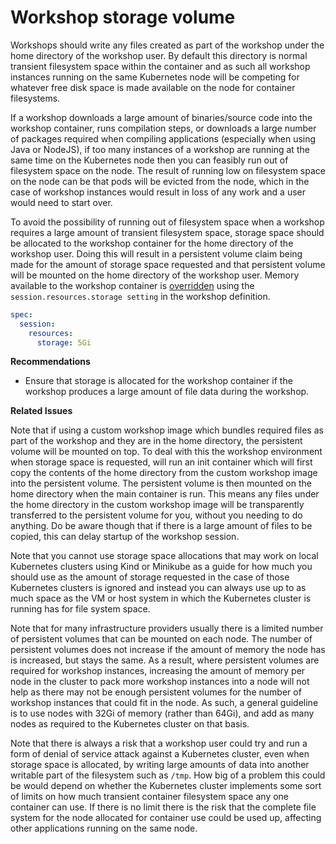 Workshop storage volume
=======================

Workshops should write any files created as part of the workshop under the home directory of the workshop user. By default this directory is normal transient filesystem space within the container and as such all workshop instances running on the same Kubernetes node will be competing for whatever free disk space is made available on the node for container filesystems.

If a workshop downloads a large amount of binaries/source code into the workshop container, runs compilation steps, or downloads a large number of packages required when compiling applications (especially when using Java or NodeJS), if too many instances of a workshop are running at the same time on the Kubernetes node then you can feasibly run out of filesystem space on the node. The result of running low on filesystem space on the node can be that pods will be evicted from the node, which in the case of workshop instances would result in loss of any work and a user would need to start over.

To avoid the possibility of running out of filesystem space when a workshop requires a large amount of transient filesystem space, storage space should be allocated to the workshop container for the home directory of the workshop user. Doing this will result in a persistent volume claim being made for the amount of storage space requested and that persistent volume will be mounted on the home directory of the workshop user. Memory available to the workshop container is [overridden](mounting-a-persistent-volume) using the `session.resources.storage setting` in the workshop definition.

```yaml
spec:
  session:
    resources:
      storage: 5Gi
```

**Recommendations**

* Ensure that storage is allocated for the workshop container if the workshop produces a large amount of file data during the workshop.

**Related Issues**

Note that if using a custom workshop image which bundles required files as part of the workshop and they are in the home directory, the persistent volume will be mounted on top. To deal with this the workshop environment when storage space is requested, will run an init container which will first copy the contents of the home directory from the custom workshop image into the persistent volume. The persistent volume is then mounted on the home directory when the main container is run. This means any files under the home directory in the custom workshop image will be transparently transferred to the persistent volume for you, without you needing to do anything. Do be aware though that if there is a large amount of files to be copied, this can delay startup of the workshop session.

Note that you cannot use storage space allocations that may work on local Kubernetes clusters using Kind or Minikube as a guide for how much you should use as the amount of storage requested in the case of those Kubernetes clusters is ignored and instead you can always use up to as much space as the VM or host system in which the Kubernetes cluster is running has for file system space.

Note that for many infrastructure providers usually there is a limited number of persistent volumes that can be mounted on each node. The number of persistent volumes does not increase if the amount of memory the node has is increased, but stays the same. As a result, where persistent volumes are required for workshop instances, increasing the amount of memory per node in the cluster to pack more workshop instances into a node will not help as there may not be enough persistent volumes for the number of workshop instances that could fit in the node. As such, a general guideline is to use nodes with 32Gi of memory (rather than 64Gi), and add as many nodes as required to the Kubernetes cluster on that basis.

Note that there is always a risk that a workshop user could try and run a form of denial of service attack against a Kubernetes cluster, even when storage space is allocated, by writing large amounts of data into another writable part of the filesystem such as `/tmp`. How big of a problem this could be would depend on whether the Kubernetes cluster implements some sort of limits on how much transient container filesystem space any one container can use. If there is no limit there is the risk that the complete file system for the node allocated for container use could be used up, affecting other applications running on the same node.
